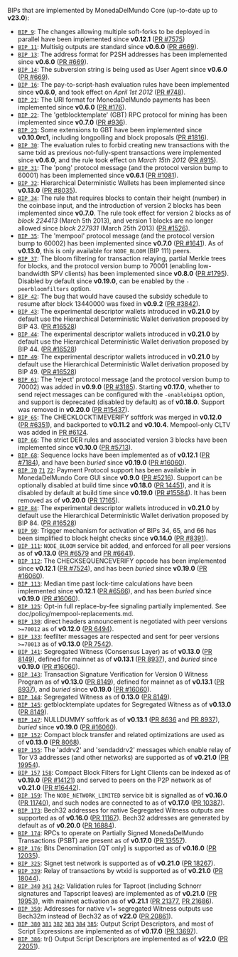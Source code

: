 BIPs that are implemented by MonedaDelMundo Core (up-to-date up to **v23.0**):

* [`BIP 9`](https://github.com/monedadelmundo/bips/blob/master/bip-0009.mediawiki): The changes allowing multiple soft-forks to be deployed in parallel have been implemented since **v0.12.1**  ([PR #7575](https://github.com/monedadelmundo/monedadelmundo/pull/7575))
* [`BIP 11`](https://github.com/monedadelmundo/bips/blob/master/bip-0011.mediawiki): Multisig outputs are standard since **v0.6.0** ([PR #669](https://github.com/monedadelmundo/monedadelmundo/pull/669)).
* [`BIP 13`](https://github.com/monedadelmundo/bips/blob/master/bip-0013.mediawiki): The address format for P2SH addresses has been implemented since **v0.6.0** ([PR #669](https://github.com/monedadelmundo/monedadelmundo/pull/669)).
* [`BIP 14`](https://github.com/monedadelmundo/bips/blob/master/bip-0014.mediawiki): The subversion string is being used as User Agent since **v0.6.0** ([PR #669](https://github.com/monedadelmundo/monedadelmundo/pull/669)).
* [`BIP 16`](https://github.com/monedadelmundo/bips/blob/master/bip-0016.mediawiki): The pay-to-script-hash evaluation rules have been implemented since **v0.6.0**, and took effect on *April 1st 2012* ([PR #748](https://github.com/monedadelmundo/monedadelmundo/pull/748)).
* [`BIP 21`](https://github.com/monedadelmundo/bips/blob/master/bip-0021.mediawiki): The URI format for MonedaDelMundo payments has been implemented since **v0.6.0** ([PR #176](https://github.com/monedadelmundo/monedadelmundo/pull/176)).
* [`BIP 22`](https://github.com/monedadelmundo/bips/blob/master/bip-0022.mediawiki): The 'getblocktemplate' (GBT) RPC protocol for mining has been implemented since **v0.7.0** ([PR #936](https://github.com/monedadelmundo/monedadelmundo/pull/936)).
* [`BIP 23`](https://github.com/monedadelmundo/bips/blob/master/bip-0023.mediawiki): Some extensions to GBT have been implemented since **v0.10.0rc1**, including longpolling and block proposals ([PR #1816](https://github.com/monedadelmundo/monedadelmundo/pull/1816)).
* [`BIP 30`](https://github.com/monedadelmundo/bips/blob/master/bip-0030.mediawiki): The evaluation rules to forbid creating new transactions with the same txid as previous not-fully-spent transactions were implemented since **v0.6.0**, and the rule took effect on *March 15th 2012* ([PR #915](https://github.com/monedadelmundo/monedadelmundo/pull/915)).
* [`BIP 31`](https://github.com/monedadelmundo/bips/blob/master/bip-0031.mediawiki): The 'pong' protocol message (and the protocol version bump to 60001) has been implemented since **v0.6.1** ([PR #1081](https://github.com/monedadelmundo/monedadelmundo/pull/1081)).
* [`BIP 32`](https://github.com/monedadelmundo/bips/blob/master/bip-0032.mediawiki): Hierarchical Deterministic Wallets has been implemented since **v0.13.0** ([PR #8035](https://github.com/monedadelmundo/monedadelmundo/pull/8035)).
* [`BIP 34`](https://github.com/monedadelmundo/bips/blob/master/bip-0034.mediawiki): The rule that requires blocks to contain their height (number) in the coinbase input, and the introduction of version 2 blocks has been implemented since **v0.7.0**. The rule took effect for version 2 blocks as of *block 224413* (March 5th 2013), and version 1 blocks are no longer allowed since *block 227931* (March 25th 2013) ([PR #1526](https://github.com/monedadelmundo/monedadelmundo/pull/1526)).
* [`BIP 35`](https://github.com/monedadelmundo/bips/blob/master/bip-0035.mediawiki): The 'mempool' protocol message (and the protocol version bump to 60002) has been implemented since **v0.7.0** ([PR #1641](https://github.com/monedadelmundo/monedadelmundo/pull/1641)). As of **v0.13.0**, this is only available for `NODE_BLOOM` (BIP 111) peers.
* [`BIP 37`](https://github.com/monedadelmundo/bips/blob/master/bip-0037.mediawiki): The bloom filtering for transaction relaying, partial Merkle trees for blocks, and the protocol version bump to 70001 (enabling low-bandwidth SPV clients) has been implemented since **v0.8.0** ([PR #1795](https://github.com/monedadelmundo/monedadelmundo/pull/1795)). Disabled by default since **v0.19.0**, can be enabled by the `-peerbloomfilters` option.
* [`BIP 42`](https://github.com/monedadelmundo/bips/blob/master/bip-0042.mediawiki): The bug that would have caused the subsidy schedule to resume after block 13440000 was fixed in **v0.9.2** ([PR #3842](https://github.com/monedadelmundo/monedadelmundo/pull/3842)).
* [`BIP 43`](https://github.com/monedadelmundo/bips/blob/master/bip-0043.mediawiki): The experimental descriptor wallets introduced in **v0.21.0** by default use the Hierarchical Deterministic Wallet derivation proposed by BIP 43. ([PR #16528](https://github.com/monedadelmundo/monedadelmundo/pull/16528))
* [`BIP 44`](https://github.com/monedadelmundo/bips/blob/master/bip-0044.mediawiki): The experimental descriptor wallets introduced in **v0.21.0** by default use the Hierarchical Deterministic Wallet derivation proposed by BIP 44. ([PR #16528](https://github.com/monedadelmundo/monedadelmundo/pull/16528))
* [`BIP 49`](https://github.com/monedadelmundo/bips/blob/master/bip-0049.mediawiki): The experimental descriptor wallets introduced in **v0.21.0** by default use the Hierarchical Deterministic Wallet derivation proposed by BIP 49. ([PR #16528](https://github.com/monedadelmundo/monedadelmundo/pull/16528))
* [`BIP 61`](https://github.com/monedadelmundo/bips/blob/master/bip-0061.mediawiki): The 'reject' protocol message (and the protocol version bump to 70002) was added in **v0.9.0** ([PR #3185](https://github.com/monedadelmundo/monedadelmundo/pull/3185)). Starting **v0.17.0**, whether to send reject messages can be configured with the `-enablebip61` option, and support is deprecated (disabled by default) as of **v0.18.0**. Support was removed in **v0.20.0** ([PR #15437](https://github.com/monedadelmundo/monedadelmundo/pull/15437)).
* [`BIP 65`](https://github.com/monedadelmundo/bips/blob/master/bip-0065.mediawiki): The CHECKLOCKTIMEVERIFY softfork was merged in **v0.12.0** ([PR #6351](https://github.com/monedadelmundo/monedadelmundo/pull/6351)), and backported to **v0.11.2** and **v0.10.4**. Mempool-only CLTV was added in [PR #6124](https://github.com/monedadelmundo/monedadelmundo/pull/6124).
* [`BIP 66`](https://github.com/monedadelmundo/bips/blob/master/bip-0066.mediawiki): The strict DER rules and associated version 3 blocks have been implemented since **v0.10.0** ([PR #5713](https://github.com/monedadelmundo/monedadelmundo/pull/5713)).
* [`BIP 68`](https://github.com/monedadelmundo/bips/blob/master/bip-0068.mediawiki): Sequence locks have been implemented as of **v0.12.1**  ([PR #7184](https://github.com/monedadelmundo/monedadelmundo/pull/7184)), and have been *buried* since **v0.19.0** ([PR #16060](https://github.com/monedadelmundo/monedadelmundo/pull/16060)).
* [`BIP 70`](https://github.com/monedadelmundo/bips/blob/master/bip-0070.mediawiki) [`71`](https://github.com/monedadelmundo/bips/blob/master/bip-0071.mediawiki) [`72`](https://github.com/monedadelmundo/bips/blob/master/bip-0072.mediawiki):
  Payment Protocol support has been available in MonedaDelMundo Core GUI since **v0.9.0** ([PR #5216](https://github.com/monedadelmundo/monedadelmundo/pull/5216)).
  Support can be optionally disabled at build time since **v0.18.0** ([PR 14451](https://github.com/monedadelmundo/monedadelmundo/pull/14451)),
  and it is disabled by default at build time since **v0.19.0** ([PR #15584](https://github.com/monedadelmundo/monedadelmundo/pull/15584)).
  It has been removed as of **v0.20.0** ([PR 17165](https://github.com/monedadelmundo/monedadelmundo/pull/17165)).
* [`BIP 84`](https://github.com/monedadelmundo/bips/blob/master/bip-0084.mediawiki): The experimental descriptor wallets introduced in **v0.21.0** by default use the Hierarchical Deterministic Wallet derivation proposed by BIP 84. ([PR #16528](https://github.com/monedadelmundo/monedadelmundo/pull/16528))
* [`BIP 90`](https://github.com/monedadelmundo/bips/blob/master/bip-0090.mediawiki): Trigger mechanism for activation of BIPs 34, 65, and 66 has been simplified to block height checks since **v0.14.0** ([PR #8391](https://github.com/monedadelmundo/monedadelmundo/pull/8391)).
* [`BIP 111`](https://github.com/monedadelmundo/bips/blob/master/bip-0111.mediawiki): `NODE_BLOOM` service bit added, and enforced for all peer versions as of **v0.13.0** ([PR #6579](https://github.com/monedadelmundo/monedadelmundo/pull/6579) and [PR #6641](https://github.com/monedadelmundo/monedadelmundo/pull/6641)).
* [`BIP 112`](https://github.com/monedadelmundo/bips/blob/master/bip-0112.mediawiki): The CHECKSEQUENCEVERIFY opcode has been implemented since **v0.12.1** ([PR #7524](https://github.com/monedadelmundo/monedadelmundo/pull/7524)), and has been *buried* since **v0.19.0** ([PR #16060](https://github.com/monedadelmundo/monedadelmundo/pull/16060)).
* [`BIP 113`](https://github.com/monedadelmundo/bips/blob/master/bip-0113.mediawiki): Median time past lock-time calculations have been implemented since **v0.12.1** ([PR #6566](https://github.com/monedadelmundo/monedadelmundo/pull/6566)), and has been *buried* since **v0.19.0** ([PR #16060](https://github.com/monedadelmundo/monedadelmundo/pull/16060)).
* [`BIP 125`](https://github.com/monedadelmundo/bips/blob/master/bip-0125.mediawiki): Opt-in full replace-by-fee signaling partially implemented. See doc/policy/mempool-replacements.md.
* [`BIP 130`](https://github.com/monedadelmundo/bips/blob/master/bip-0130.mediawiki): direct headers announcement is negotiated with peer versions `>=70012` as of **v0.12.0** ([PR 6494](https://github.com/monedadelmundo/monedadelmundo/pull/6494)).
* [`BIP 133`](https://github.com/monedadelmundo/bips/blob/master/bip-0133.mediawiki): feefilter messages are respected and sent for peer versions `>=70013` as of **v0.13.0** ([PR 7542](https://github.com/monedadelmundo/monedadelmundo/pull/7542)).
* [`BIP 141`](https://github.com/monedadelmundo/bips/blob/master/bip-0141.mediawiki): Segregated Witness (Consensus Layer) as of **v0.13.0** ([PR 8149](https://github.com/monedadelmundo/monedadelmundo/pull/8149)), defined for mainnet as of **v0.13.1** ([PR 8937](https://github.com/monedadelmundo/monedadelmundo/pull/8937)), and *buried* since **v0.19.0** ([PR #16060](https://github.com/monedadelmundo/monedadelmundo/pull/16060)).
* [`BIP 143`](https://github.com/monedadelmundo/bips/blob/master/bip-0143.mediawiki): Transaction Signature Verification for Version 0 Witness Program as of **v0.13.0** ([PR 8149](https://github.com/monedadelmundo/monedadelmundo/pull/8149)), defined for mainnet as of **v0.13.1** ([PR 8937](https://github.com/monedadelmundo/monedadelmundo/pull/8937)), and *buried* since **v0.19.0** ([PR #16060](https://github.com/monedadelmundo/monedadelmundo/pull/16060)).
* [`BIP 144`](https://github.com/monedadelmundo/bips/blob/master/bip-0144.mediawiki): Segregated Witness as of **0.13.0** ([PR 8149](https://github.com/monedadelmundo/monedadelmundo/pull/8149)).
* [`BIP 145`](https://github.com/monedadelmundo/bips/blob/master/bip-0145.mediawiki): getblocktemplate updates for Segregated Witness as of **v0.13.0** ([PR 8149](https://github.com/monedadelmundo/monedadelmundo/pull/8149)).
* [`BIP 147`](https://github.com/monedadelmundo/bips/blob/master/bip-0147.mediawiki): NULLDUMMY softfork as of **v0.13.1** ([PR 8636](https://github.com/monedadelmundo/monedadelmundo/pull/8636) and [PR 8937](https://github.com/monedadelmundo/monedadelmundo/pull/8937)), *buried* since **v0.19.0** ([PR #16060](https://github.com/monedadelmundo/monedadelmundo/pull/16060)).
* [`BIP 152`](https://github.com/monedadelmundo/bips/blob/master/bip-0152.mediawiki): Compact block transfer and related optimizations are used as of **v0.13.0** ([PR 8068](https://github.com/monedadelmundo/monedadelmundo/pull/8068)).
* [`BIP 155`](https://github.com/monedadelmundo/bips/blob/master/bip-0155.mediawiki): The 'addrv2' and 'sendaddrv2' messages which enable relay of Tor V3 addresses (and other networks) are supported as of **v0.21.0** ([PR 19954](https://github.com/monedadelmundo/monedadelmundo/pull/19954)).
* [`BIP 157`](https://github.com/monedadelmundo/bips/blob/master/bip-0157.mediawiki)
  [`158`](https://github.com/monedadelmundo/bips/blob/master/bip-0158.mediawiki): Compact Block Filters for Light Clients can be indexed as of **v0.19.0** ([PR #14121](https://github.com/monedadelmundo/monedadelmundo/pull/14121)) and served to peers on the P2P network as of **v0.21.0** ([PR #16442](https://github.com/monedadelmundo/monedadelmundo/pull/16442)).
* [`BIP 159`](https://github.com/monedadelmundo/bips/blob/master/bip-0159.mediawiki): The `NODE_NETWORK_LIMITED` service bit is signalled as of **v0.16.0** ([PR 11740](https://github.com/monedadelmundo/monedadelmundo/pull/11740)), and such nodes are connected to as of **v0.17.0** ([PR 10387](https://github.com/monedadelmundo/monedadelmundo/pull/10387)).
* [`BIP 173`](https://github.com/monedadelmundo/bips/blob/master/bip-0173.mediawiki): Bech32 addresses for native Segregated Witness outputs are supported as of **v0.16.0** ([PR 11167](https://github.com/monedadelmundo/monedadelmundo/pull/11167)). Bech32 addresses are generated by default as of **v0.20.0** ([PR 16884](https://github.com/monedadelmundo/monedadelmundo/pull/16884)).
* [`BIP 174`](https://github.com/monedadelmundo/bips/blob/master/bip-0174.mediawiki): RPCs to operate on Partially Signed MonedaDelMundo Transactions (PSBT) are present as of **v0.17.0** ([PR 13557](https://github.com/monedadelmundo/monedadelmundo/pull/13557)).
* [`BIP 176`](https://github.com/monedadelmundo/bips/blob/master/bip-0176.mediawiki): Bits Denomination [QT only] is supported as of **v0.16.0** ([PR 12035](https://github.com/monedadelmundo/monedadelmundo/pull/12035)).
* [`BIP 325`](https://github.com/monedadelmundo/bips/blob/master/bip-0325.mediawiki): Signet test network is supported as of **v0.21.0** ([PR 18267](https://github.com/monedadelmundo/monedadelmundo/pull/18267)).
* [`BIP 339`](https://github.com/monedadelmundo/bips/blob/master/bip-0339.mediawiki): Relay of transactions by wtxid is supported as of **v0.21.0** ([PR 18044](https://github.com/monedadelmundo/monedadelmundo/pull/18044)).
* [`BIP 340`](https://github.com/monedadelmundo/bips/blob/master/bip-0340.mediawiki)
  [`341`](https://github.com/monedadelmundo/bips/blob/master/bip-0341.mediawiki)
  [`342`](https://github.com/monedadelmundo/bips/blob/master/bip-0342.mediawiki):
  Validation rules for Taproot (including Schnorr signatures and Tapscript
  leaves) are implemented as of **v0.21.0** ([PR 19953](https://github.com/monedadelmundo/monedadelmundo/pull/19953)),
  with mainnet activation as of **v0.21.1** ([PR 21377](https://github.com/monedadelmundo/monedadelmundo/pull/21377),
  [PR 21686](https://github.com/monedadelmundo/monedadelmundo/pull/21686)).
* [`BIP 350`](https://github.com/monedadelmundo/bips/blob/master/bip-0350.mediawiki): Addresses for native v1+ segregated Witness outputs use Bech32m instead of Bech32 as of **v22.0** ([PR 20861](https://github.com/monedadelmundo/monedadelmundo/pull/20861)).
* [`BIP 380`](https://github.com/monedadelmundo/bips/blob/master/bip-0380.mediawiki)
  [`381`](https://github.com/monedadelmundo/bips/blob/master/bip-0381.mediawiki)
  [`382`](https://github.com/monedadelmundo/bips/blob/master/bip-0382.mediawiki)
  [`383`](https://github.com/monedadelmundo/bips/blob/master/bip-0383.mediawiki)
  [`384`](https://github.com/monedadelmundo/bips/blob/master/bip-0384.mediawiki)
  [`385`](https://github.com/monedadelmundo/bips/blob/master/bip-0385.mediawiki):
  Output Script Descriptors, and most of Script Expressions are implemented as of **v0.17.0** ([PR 13697](https://github.com/monedadelmundo/monedadelmundo/pull/13697)).
* [`BIP 386`](https://github.com/monedadelmundo/bips/blob/master/bip-0386.mediawiki): tr() Output Script Descriptors are implemented as of **v22.0** ([PR 22051](https://github.com/monedadelmundo/monedadelmundo/pull/22051)).
